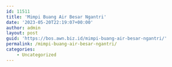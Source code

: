 ```yaml
---
id: 11511
title: 'Mimpi Buang Air Besar Ngantri'
date: '2023-05-20T22:19:07+00:00'
author: admin
layout: post
guid: 'https://bos.awn.biz.id/mimpi-buang-air-besar-ngantri/'
permalink: /mimpi-buang-air-besar-ngantri/
categories:
    - Uncategorized
---
```


